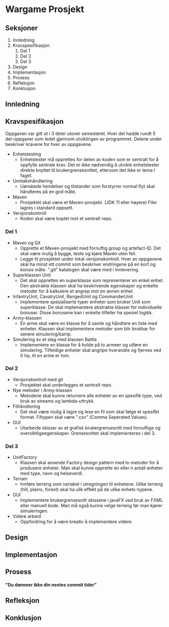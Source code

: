 # Wargame Prosjekt

## Seksjoner

1. Innledning
2. Kravspesifikasjon
   1. Del 1
   2. Del 2
   3. Del 3
3. Design
4. Implementasjon
5. Prosess
6. Refleksjon
7. Konklusjon


## Innledning


## Kravspesifikasjon
Oppgaven var gitt ut i 3 deler utover semesteret.
Hver del hadde rundt 5 del-oppgaver som ledet gjennom utviklingen av programmet.
Delene under beskriver kravene for hver av oppgavene.

* Enhetstesting
  * Enhetstester må opprettes for delen av koden som er sentralt for å oppfylle sentrale krav.
    Det er ikke nødvendig å utvikle enhetstester direkte knyttet til brukergrensesnittet,
    ettersom det ikke er tema i faget.
* Unntakshåndtering
  * Uønskede hendelser og tilstander som forstyrrer normal flyt skal håndteres på en god måte.
* Maven
  * Prosjektet skal være et Maven-prosjekt. (JDK 11 eller høyere) Filer lagres i standard oppsett.
* Versjonskontroll
  * Koden skal være koplet mot et sentralt repo.

### Del 1
* Maven og Git
  * Opprette et Maven-prosjekt med fornuftig group og artefact-ID.
    Det skal være mulig å bygge, teste og kjøre Maven uten feil.
  * Legge til prosjektet under lokal versjonskontroll.
    Hver av oppgavene skal ha minst ett commit som beskriver endringene på en kort og konsis måte.
    ".git" katalogen skal være med i innlevering.
* Superklassen Unit
  * Det skal opprettes en superklasse som representerer en enkel enhet.
    Den abstrakte klassen skal ha beskrivende egenskaper og enkelte metoder
    for å kalkulere et angrep mot en annen enhet.
* InfantryUnit, CavalryUnit, RangedUnit og CommanderUnit
  * Implementere spesialiserte typer enheter som bruker Unit som superklasse.
    De skal implementere abstrakte klasser for individuelle bonuser.
    Disse bonusene kan i enkelte tilfeller ha spesiel logikk.
* Army-klassen
  * En arme skal være en klasse for å samle og håndtere en liste med enheter.
    Klassen skal implementere metoder som blir brukbar for senere simulering/kamp.
* Simulering av et slag med klassen Battle
  * Implementere en klasse for å holde på to armeer og utføre en simulering.
    Tilfeldige enheter skal angripe hverandre og fjernes ved 0 hp, til en arme er tom.

### Del 2
* Versjonskontroll med git
  * Prosjektet skal underlegges et sentralt repo.
* Nye metoder i Army-klassen
  * Metodene skal kunne returnere alle enheter av en spesifik type, 
    ved bruk av streams og lambda-uttrykk.
* Filhåndtering
  * Det skal være mulig å lagre og lese en fil som skal følge et spesifkt format.
    Filtypen skal være ".csv" (Comma Seperated Values).
* GUI
  * Utarbeide skisser av et grafisk brukergrensesnitt med fornuftige og oversiktligeegenskaper.
    Grensesnittet skal implementeres i del 3.

### Del 3
* UnitFactory
  * Klassen skal anvende Factory design pattern med to metoder for å produsere enheter.
    Man skal kunne opprette en eller n antall enheter med type, navn og helseverdi.
* Terrain
  * Innføre terreng som variabel i utregningen til enhetene.
    Ulike terreng (hill, plains, forest) skal ha ulik effekt på de ulike enhets-typene.
* GUI
  * Implementere brukergrensesnitt skissene i javaFX ved bruk av FXML eller manuell kode.
    Man må også kunne velge terreng før man kjører simuleringen.
* Videre arbeid
  * Oppfordring for å være kreativ å implementere videre.

## Design


## Implementasjon


## Prosess
#### "Du dømmer ikke din nestes commit tider"


## Refleksjon


## Konklusjon
